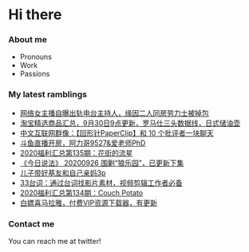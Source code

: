 # Hi there 

### About me
- Pronouns
- Work
- Passions 

### My latest ramblings
<!-- BLOGPOSTS:START -->
- [网络女主播自曝出轨电台主持人，缘因二人同房劳力士被掉包](https://fuliba2020.net/porsche.html)
- [淘宝精选商品汇总，9月30日9点更新，罗马仕三头数据线，日式储油壶](https://fuliba2020.net/99.html)
- [中文互联网群像：【回形针PaperClip】和 10 个批评者一块聊天](https://fuliba2020.net/pipingzhe.html)
- [斗鱼直播开房，阿力哥9527&爱老师PhD](https://fuliba2020.net/kaifang.html)
- [2020福利汇总第135期：花街的流星](https://fuliba2020.net/2020135.html)
- [《今日说法》 20200926 围剿“狼乐园”，已更新下集](https://fuliba2020.net/langleyuan.html)
- [儿子带好基友和自己亲妈3p](https://fuliba2020.net/mom3p.html)
- [33台词：通过台词找影片素材，视频剪辑工作者必备](https://fuliba2020.net/agilestudio.html)
- [2020福利汇总第134期：Couch Potato](https://fuliba2020.net/2020134.html)
- [白嫖喜马拉雅，付费VIP资源下载器，有更新](https://fuliba2020.net/ximalaya.html)
<!-- BLOGPOSTS:END -->

### Contact me
You can reach me at twitter!
